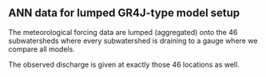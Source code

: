 ## ANN data for lumped GR4J-type model setup

The meteorological forcing data are lumped (aggregated) onto the 46
subwatersheds where every subwatershed is draining to a gauge where we
compare all models.

The observed discharge is given at exactly those 46 locations as well.
